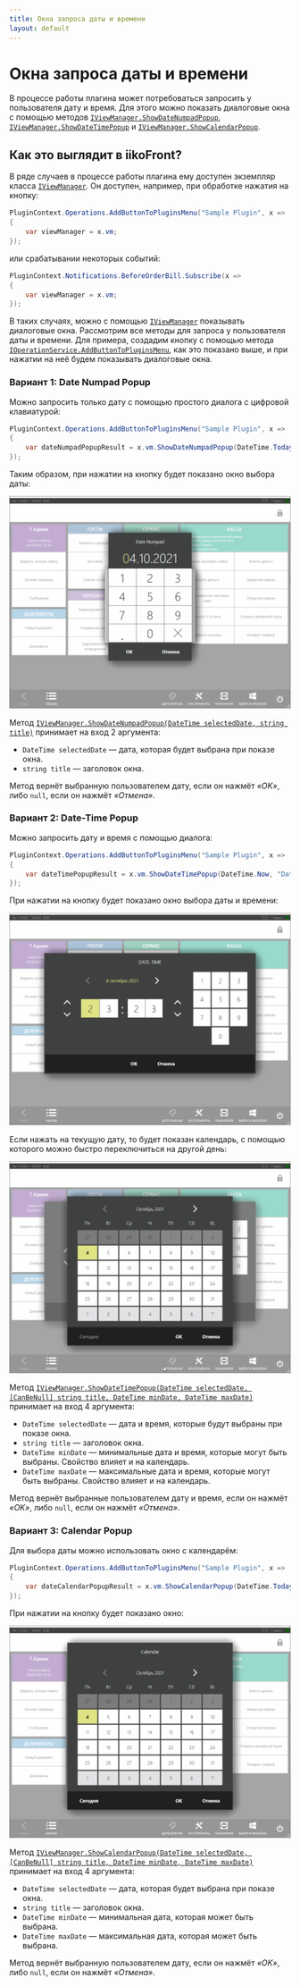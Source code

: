 ```yaml
---
title: Окна запроса даты и времени
layout: default
---
```

# Окна запроса даты и времени #

В процессе работы плагина может потребоваться запросить у пользователя дату и время. Для этого можно показать диалоговые окна с помощью методов [`IViewManager.ShowDateNumpadPopup`](https://iiko.github.io/front.api.sdk/v7/html/M_Resto_Front_Api_UI_IViewManager_ShowDateNumpadPopup.htm), [`IViewManager.ShowDateTimePopup`](https://iiko.github.io/front.api.sdk/v7/html/M_Resto_Front_Api_UI_IViewManager_ShowDateTimePopup.htm) и [`IViewManager.ShowCalendarPopup`](https://iiko.github.io/front.api.sdk/v7/html/M_Resto_Front_Api_UI_IViewManager_ShowCalendarPopup.htm).

## Как это выглядит в iikoFront?

В ряде случаев в процессе работы плагина ему доступен экземпляр класса [`IViewManager`](https://iiko.github.io/front.api.sdk/v7/html/T_Resto_Front_Api_UI_IViewManager.htm). Он доступен, например, при обработке нажатия на кнопку: 

```cs
PluginContext.Operations.AddButtonToPluginsMenu("Sample Plugin", x =>
{
    var viewManager = x.vm;
});
```

или срабатывании некоторых событий:

```cs
PluginContext.Notifications.BeforeOrderBill.Subscribe(x =>
{
	var viewManager = x.vm;
});
```

В таких случаях, можно с помощью [`IViewManager`](https://iiko.github.io/front.api.sdk/v7/html/T_Resto_Front_Api_UI_IViewManager.htm) показывать диалоговые окна. Рассмотрим все методы для запроса у пользователя даты и времени. Для примера, создадим кнопку с помощью метода [`IOperationService.AddButtonToPluginsMenu`](https://iiko.github.io/front.api.sdk/v7/html/M_Resto_Front_Api_IOperationService_AddButtonToPluginsMenu.htm), как это показано выше, и при нажатии на неё будем показывать диалоговые окна.

### Вариант 1: Date Numpad Popup

Можно запросить только дату с помощью простого диалога с цифровой клавиатурой:

```cs
PluginContext.Operations.AddButtonToPluginsMenu("Sample Plugin", x =>
{
    var dateNumpadPopupResult = x.vm.ShowDateNumpadPopup(DateTime.Today, "Date Numpad");
});
```

Таким образом, при нажатии на кнопку будет показано окно выбора даты:

![date-numpad-popup](../../img/showDateTimePopup/DateNumpadPopup.png)

Метод [`IViewManager.ShowDateNumpadPopup(DateTime selectedDate, string title)`](https://iiko.github.io/front.api.sdk/v7/html/M_Resto_Front_Api_UI_IViewManager_ShowDateNumpadPopup.htm) принимает на вход 2 аргумента:

- `DateTime selectedDate` — дата, которая будет выбрана при показе окна.
- `string title` — заголовок окна.

Метод вернёт выбранную пользователем дату, если он нажмёт *«OK»*, либо `null`, если он нажмёт *«Отмена»*.

### Вариант 2: Date-Time Popup

Можно запросить дату и время с помощью диалога:

```cs
PluginContext.Operations.AddButtonToPluginsMenu("Sample Plugin", x =>
{
    var dateTimePopupResult = x.vm.ShowDateTimePopup(DateTime.Now, "Date-Time", DateTime.Today, DateTime.Today.AddMonths(6));
});
```

При нажатии на кнопку будет показано окно выбора даты и времени:

![date-numpad-popup](../../img/showDateTimePopup/DateTimePopup.png)

Если нажать на текущую дату, то будет показан календарь, с помощью которого можно быстро переключиться на другой день:

![date-numpad-popup](../../img/showDateTimePopup/DateTimePopupCalendar.png)

Метод [`IViewManager.ShowDateTimePopup(DateTime selectedDate, [CanBeNull] string title, DateTime minDate, DateTime maxDate)`](https://iiko.github.io/front.api.sdk/v7/html/M_Resto_Front_Api_UI_IViewManager_ShowDateTimePopup.htm) принимает на вход 4 аргумента:

- `DateTime selectedDate` — дата и время, которые будут выбраны при показе окна.
- `string title` — заголовок окна.
- `DateTime minDate` — минимальные дата и время, которые могут быть выбраны. Свойство влияет и на календарь.
- `DateTime maxDate` — максимальные дата и время, которые могут быть выбраны. Свойство влияет и на календарь.

Метод вернёт выбранные пользователем дату и время, если он нажмёт *«OK»*, либо `null`, если он нажмёт *«Отмена»*.

### Вариант 3: Calendar Popup

Для выбора даты можно использовать окно с календарём:

```cs
PluginContext.Operations.AddButtonToPluginsMenu("Sample Plugin", x =>
{
    var dateCalendarPopupResult = x.vm.ShowCalendarPopup(DateTime.Today, "Calendar", DateTime.Today, DateTime.Today.AddMonths(6));
});
```

При нажатии на кнопку будет показано окно:

![date-numpad-popup](../../img/showDateTimePopup/CalendarPopup.png)

Метод [`IViewManager.ShowCalendarPopup(DateTime selectedDate, [CanBeNull] string title, DateTime minDate, DateTime maxDate)`](https://iiko.github.io/front.api.sdk/v7/html/M_Resto_Front_Api_UI_IViewManager_ShowCalendarPopup.htm) принимает на вход 4 аргумента:

- `DateTime selectedDate` — дата, которая будет выбрана при показе окна.
- `string title` — заголовок окна.
- `DateTime minDate` — минимальная дата, которая может быть выбрана.
- `DateTime maxDate` — максимальная дата, которая может быть выбрана.

Метод вернёт выбранную пользователем дату, если он нажмёт *«OK»*, либо `null`, если он нажмёт *«Отмена»*.